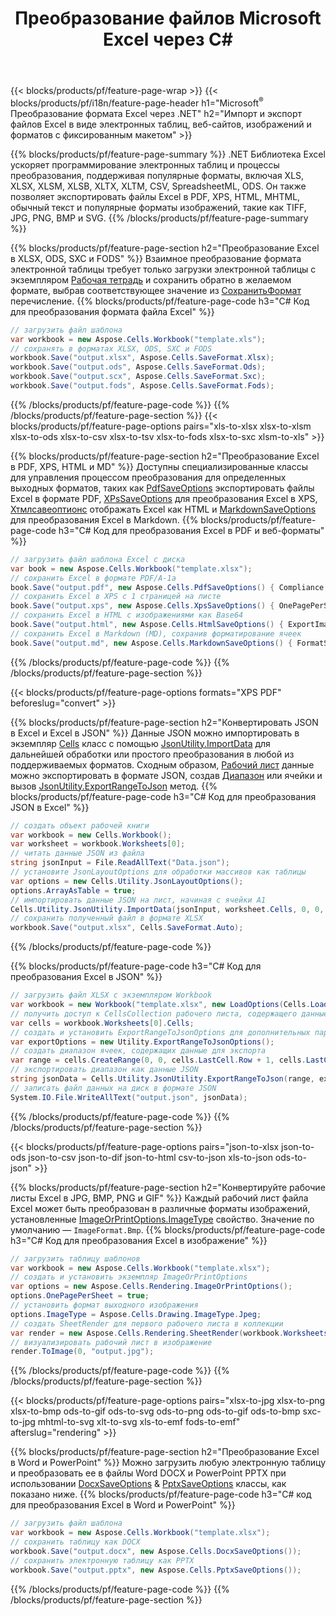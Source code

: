 ﻿---
title: Преобразование файлов Microsoft Excel через C# 
url: /ru/net/conversion/
description: Преобразование Excel XLS, XLSX, ODS, CSV в PDF, XPS, HTML, JPEG, HTML и многие другие популярные форматы с помощью всего нескольких строк кода C#.
---
{{< blocks/products/pf/feature-page-wrap >}}
{{< blocks/products/pf/i18n/feature-page-header h1="Microsoft<sup>&reg;</sup> Преобразование формата Excel через .NET" h2="Импорт и экспорт файлов Excel в виде электронных таблиц, веб-сайтов, изображений и форматов с фиксированным макетом" >}}

{{% blocks/products/pf/feature-page-summary %}}
.NET Библиотека Excel ускоряет программирование электронных таблиц и процессы преобразования, поддерживая популярные форматы, включая XLS, XLSX, XLSM, XLSB, XLTX, XLTM, CSV, SpreadsheetML, ODS. Он также позволяет экспортировать файлы Excel в PDF, XPS, HTML, MHTML, обычный текст и популярные форматы изображений, такие как TIFF, JPG, PNG, BMP и SVG.
{{% /blocks/products/pf/feature-page-summary %}}

{{% blocks/products/pf/feature-page-section h2="Преобразование Excel в XLSX, ODS, SXC и FODS" %}}
Взаимное преобразование формата электронной таблицы требует только загрузки электронной таблицы с экземпляром [Рабочая тетрадь](https://apireference.aspose.com/cells/net/aspose.cells/workbook) и сохранить обратно в желаемом формате, выбрав соответствующее значение из [СохранитьФормат](https://apireference.aspose.com/cells/net/aspose.cells/saveformat) перечисление.
{{% blocks/products/pf/feature-page-code h3="C# Код для преобразования формата файла Excel" %}}

```cs
// загрузить файл шаблона
var workbook = new Aspose.Cells.Workbook("template.xls");
// сохранять в форматах XLSX, ODS, SXC и FODS
workbook.Save("output.xlsx", Aspose.Cells.SaveFormat.Xlsx);
workbook.Save("output.ods", Aspose.Cells.SaveFormat.Ods);
workbook.Save("output.scx", Aspose.Cells.SaveFormat.Sxc);
workbook.Save("output.fods", Aspose.Cells.SaveFormat.Fods);

```
{{% /blocks/products/pf/feature-page-code %}}
{{% /blocks/products/pf/feature-page-section %}}
{{< blocks/products/pf/feature-page-options pairs="xls-to-xlsx xlsx-to-xlsm xlsx-to-ods xlsx-to-csv xlsx-to-tsv xlsx-to-fods xlsx-to-sxc xlsm-to-xls" >}}


{{% blocks/products/pf/feature-page-section h2="Преобразование Excel в PDF, XPS, HTML и MD" %}}
Доступны специализированные классы для управления процессом преобразования для определенных выходных форматов, таких как [PdfSaveOptions](https://apireference.aspose.com/cells/net/aspose.cells/pdfsaveoptions) экспортировать файлы Excel в формате PDF, [XPsSaveOptions](https://apireference.aspose.com/cells/net/aspose.cells/xpssaveoptions) для преобразования Excel в XPS, [Хтмлсавеоптионс](https://apireference.aspose.com/cells/net/aspose.cells/htmlsaveoptions) отображать Excel как HTML и [MarkdownSaveOptions](https://apireference.aspose.com/cells/net/aspose.cells/markdownsaveoptions) для преобразования Excel в Markdown. 
{{% blocks/products/pf/feature-page-code h3="C# Код для преобразования Excel в PDF и веб-форматы" %}}

```cs
// загрузить файл шаблона Excel с диска
var book = new Aspose.Cells.Workbook("template.xlsx");
// сохранить Excel в формате PDF/A-1a
book.Save("output.pdf", new Aspose.Cells.PdfSaveOptions() { Compliance = PdfComplianceVersion.PdfA1a });
// сохранить Excel в XPS с 1 страницей на листе
book.Save("output.xps", new Aspose.Cells.XpsSaveOptions() { OnePagePerSheet = true });
// сохранить Excel в HTML с изображениями как Base64
book.Save("output.html", new Aspose.Cells.HtmlSaveOptions() { ExportImagesAsBase64 = true });
// сохранить Excel в Markdown (MD), сохранив форматирование ячеек
book.Save("output.md", new Aspose.Cells.MarkdownSaveOptions() { FormatStrategy = Cells.CellValueFormatStrategy.CellStyle });

```
{{% /blocks/products/pf/feature-page-code %}}
{{% /blocks/products/pf/feature-page-section %}}

{{< blocks/products/pf/feature-page-options formats="XPS PDF" beforeslug="convert" >}}

{{% blocks/products/pf/feature-page-section h2="Конвертировать JSON в Excel и Excel в JSON" %}}
Данные JSON можно импортировать в экземпляр [Cells](https://apireference.aspose.com/cells/net/aspose.cells/cells) класс с помощью [JsonUtility.ImportData](https://apireference.aspose.com/cells/net/aspose.cells.utility/jsonutility/methods/importdata) для дальнейшей обработки или простого преобразования в любой из поддерживаемых форматов. Сходным образом, [Рабочий лист](https://apireference.aspose.com/cells/net/aspose.cells/worksheet) данные можно экспортировать в формате JSON, создав [Диапазон](https://apireference.aspose.com/cells/net/aspose.cells/range) или ячейки и вызов [JsonUtility.ExportRangeToJson](https://apireference.aspose.com/cells/net/aspose.cells.utility/jsonutility/methods/exportrangetojson) метод.
{{% blocks/products/pf/feature-page-code h3="C# Код для преобразования JSON в Excel" %}}
```cs
// создать объект рабочей книги
var workbook = new Cells.Workbook();
var worksheet = workbook.Worksheets[0];
// читать данные JSON из файла
string jsonInput = File.ReadAllText("Data.json");
// установите JsonLayoutOptions для обработки массивов как таблицы
var options = new Cells.Utility.JsonLayoutOptions();
options.ArrayAsTable = true;
// импортировать данные JSON на лист, начиная с ячейки A1
Cells.Utility.JsonUtility.ImportData(jsonInput, worksheet.Cells, 0, 0, options);
// сохранить полученный файл в формате XLSX
workbook.Save("output.xlsx", Cells.SaveFormat.Auto); 

```
{{% /blocks/products/pf/feature-page-code %}}

{{% blocks/products/pf/feature-page-code h3="C# Код для преобразования Excel в JSON" %}}
```cs
// загрузить файл XLSX с экземпляром Workbook
var workbook = new Workbook("template.xlsx", new LoadOptions(Cells.LoadFormat.Auto));
// получить доступ к CellsCollection рабочего листа, содержащего данные для преобразования
var cells = workbook.Worksheets[0].Cells;
// создать и установить ExportRangeToJsonOptions для дополнительных параметров
var exportOptions = new Utility.ExportRangeToJsonOptions();
// создать диапазон ячеек, содержащих данные для экспорта
var range = cells.CreateRange(0, 0, cells.LastCell.Row + 1, cells.LastCell.Column + 1);
// экспортировать диапазон как данные JSON
string jsonData = Cells.Utility.JsonUtility.ExportRangeToJson(range, exportOptions);
// записать файл данных на диск в формате JSON
System.IO.File.WriteAllText("output.json", jsonData); 

```
{{% /blocks/products/pf/feature-page-code %}}
{{% /blocks/products/pf/feature-page-section %}}

{{< blocks/products/pf/feature-page-options pairs="json-to-xlsx json-to-ods json-to-csv json-to-dif json-to-html csv-to-json xls-to-json ods-to-json" >}}

{{% blocks/products/pf/feature-page-section h2="Конвертируйте рабочие листы Excel в JPG, BMP, PNG и GIF" %}}
Каждый рабочий лист файла Excel может быть преобразован в различные форматы изображений, установленные [ImageOrPrintOptions.ImageType](https://apireference.aspose.com/cells/net/aspose.cells.rendering/imageorprintoptions/properties/imagetype) свойство. Значение по умолчанию — `ImageFormat.Bmp`.
{{% blocks/products/pf/feature-page-code h3="C# Код для преобразования Excel в изображение" %}}
```cs
// загрузить таблицу шаблонов
var workbook = new Aspose.Cells.Workbook("template.xlsx");
// создать и установить экземпляр ImageOrPrintOptions
var options = new Aspose.Cells.Rendering.ImageOrPrintOptions();
options.OnePagePerSheet = true;
// установить формат выходного изображения
options.ImageType = Aspose.Cells.Drawing.ImageType.Jpeg;
// создать SheetRender для первого рабочего листа в коллекции
var render = new Aspose.Cells.Rendering.SheetRender(workbook.Worksheets[0], options);
// визуализировать рабочий лист в изображение
render.ToImage(0, "output.jpg");

```
{{% /blocks/products/pf/feature-page-code %}}
{{% /blocks/products/pf/feature-page-section %}}

{{< blocks/products/pf/feature-page-options pairs="xlsx-to-jpg xlsx-to-png xlsx-to-bmp ods-to-gif ods-to-svg ods-to-png ods-to-gif ods-to-bmp sxc-to-jpg mhtml-to-svg xlt-to-svg xls-to-emf fods-to-emf" afterslug="rendering" >}}

{{% blocks/products/pf/feature-page-section h2="Преобразование Excel в Word и PowerPoint" %}}
Можно загрузить любую электронную таблицу и преобразовать ее в файлы Word DOCX и PowerPoint PPTX при использовании [DocxSaveOptions](https://apireference.aspose.com/cells/net/aspose.cells/docxsaveoptions) & [PptxSaveOptions](https://apireference.aspose.com/cells/net/aspose.cells/pptxsaveoptions) классы, как показано ниже.
{{% blocks/products/pf/feature-page-code h3="C# код для преобразования Excel в Word и PowerPoint" %}}
```cs
// загрузить файл шаблона
var workbook = new Aspose.Cells.Workbook("template.xlsx");
// сохранить таблицу как DOCX
workbook.Save("output.docx", new Aspose.Cells.DocxSaveOptions());
// сохранить электронную таблицу как PPTX
workbook.Save("output.pptx", new Aspose.Cells.PptxSaveOptions());

```
{{% /blocks/products/pf/feature-page-code %}}
{{% /blocks/products/pf/feature-page-section %}}